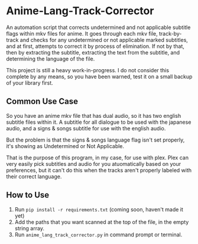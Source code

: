 # Anime-Lang-Track-Corrector
An automation script that corrects undetermined and not applicable subtitle flags within mkv files for anime. 
It goes through each mkv file, track-by-track and checks for any undetermined or not applicable marked subtitles, and at first, attempts to correct it by process of elimination. If not by that, then by extracting the subtitle, extracting the text from the subtitle, and determining the language of the file.

This project is still a heavy work-in-progress.
I do not consider this complete by any means, so you have been warned, test it on a small backup of your library first.

## Common Use Case
So you have an anime mkv file that has dual audio, so it has two english subtitle files within it. A subtitle for all dialogue to be used with the japanese audio, and a signs & songs subtitle for use with the english audio.

But the problem is that the signs & songs language flag isn't set properly, it's showing as Undetermined or Not Applicable.

That is the purpose of this program, in my case, for use with plex. Plex can very easily pick subtitles and audio for you atuomatically based on your preferences, but it can't do this when the tracks aren't properly labeled with their correct language.

## How to Use
1. Run ```pip install -r requirements.txt``` (coming soon, haven't made it yet)
2. Add the paths that you want scanned at the top of the file, in the empty string array.
2. Run ```anime_lang_track_corrector.py``` in command prompt or terminal.